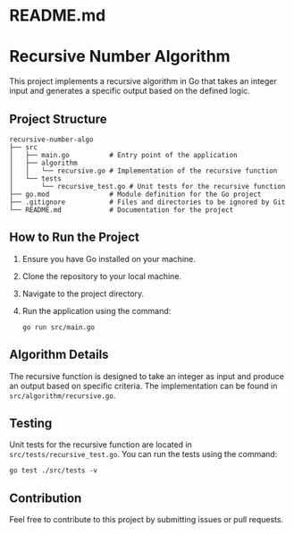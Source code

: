 # README.md

# Recursive Number Algorithm

This project implements a recursive algorithm in Go that takes an integer input and generates a specific output based on the defined logic.

## Project Structure

```
recursive-number-algo
├── src
│   ├── main.go          # Entry point of the application
│   ├── algorithm
│   │   └── recursive.go # Implementation of the recursive function
│   └── tests
│       └── recursive_test.go # Unit tests for the recursive function
├── go.mod               # Module definition for the Go project
├── .gitignore           # Files and directories to be ignored by Git
└── README.md            # Documentation for the project
```

## How to Run the Project

1. Ensure you have Go installed on your machine.
2. Clone the repository to your local machine.
3. Navigate to the project directory.
4. Run the application using the command:

   ```
   go run src/main.go
   ```

## Algorithm Details

The recursive function is designed to take an integer as input and produce an output based on specific criteria. The implementation can be found in `src/algorithm/recursive.go`.

## Testing

Unit tests for the recursive function are located in `src/tests/recursive_test.go`. You can run the tests using the command:

```
go test ./src/tests -v
```

## Contribution

Feel free to contribute to this project by submitting issues or pull requests.